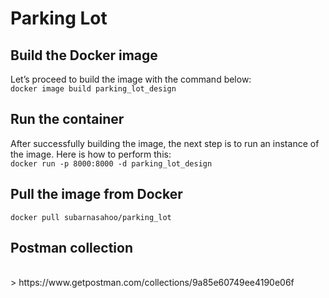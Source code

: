 # Parking Lot

## Build the Docker image
Let’s proceed to build the image with the command below:
<br>
`docker image build parking_lot_design`

## Run the container
After successfully building the image, the next step is to run an instance of the image. Here is how to perform this:
<br>
`docker run -p 8000:8000 -d parking_lot_design`

## Pull the image from Docker
`docker pull subarnasahoo/parking_lot`

## Postman collection
<br>
> https://www.getpostman.com/collections/9a85e60749ee4190e06f
